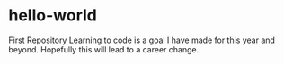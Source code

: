 # hello-world
First Repository
Learning to code is a goal I have made for this year and beyond.
Hopefully this will lead to a career change.
